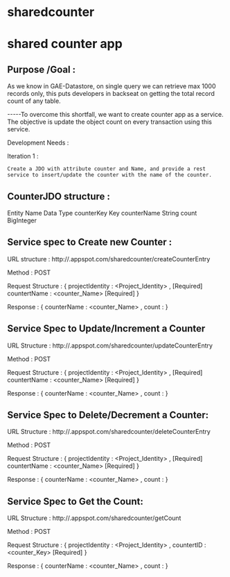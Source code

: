 sharedcounter
=============

shared counter app
==================
Purpose /Goal :
--------------	
As we know in GAE-Datastore, on single query we can retrieve max 1000 records only, this puts developers in backseat on getting the total record count of any table. 

-----To overcome this shortfall, we want to create counter app as a service. The objective is update the object count on every transaction using this service. 

Development Needs :

Iteration  1 :

	Create a JDO with attribute counter and Name, and provide a rest service to insert/update the counter with the name of the counter. 

CounterJDO structure :
--------------------
			
Entity Name
Data Type
counterKey
Key
counterName
String
count
BigInteger



Service spec to Create new Counter :
-----------------------------------
URL structure 	: http://<appid>.appspot.com/sharedcounter/createCounterEntry

Method 		: POST

Request Structure 	: 
			{
			projectIdentity : <Project_Identity> , [Required]
			countertName	 : <counter_Name>     [Required]
			}

Response		: 
			{ 
counterName : <counter_Name> ,
count		: <count>
}



Service Spec to Update/Increment a Counter
-------------------------------------------

URL Structure		: http://<appid>.appspot.com/sharedcounter/updateCounterEntry
 
Method 		: POST

Request Structure 	: 
			{
			projectIdentity : <Project_Identity> , [Required]
			countertName	 : <counter_Name>     [Required]
			}

Response		: 
{ 
counterName : <counter_Name> ,
count		: <count>
}



Service Spec to Delete/Decrement a Counter:
-----------------------------------------

URL Structure		: http://<appid>.appspot.com/sharedcounter/deleteCounterEntry
 
Method 		: POST

Request Structure 	: 
			{
			projectIdentity : <Project_Identity> , [Required]
			countertName	 : <counter_Name>     [Required]
			}

Response		: 
{ 
counterName : <counter_Name> ,
count		: <count>
}




Service Spec to Get the Count:
-----------------------------

URL Structure		: http://<appid>.appspot.com/sharedcounter/getCount
 
Method 		: POST



Request Structure 	: 
			{
			projectIdentity : <Project_Identity> , 
			countertID : <counter_Key>     [Required]
			}
	
Response		: 
{ 
counterName : <counter_Name> ,
count		: <count>
}

